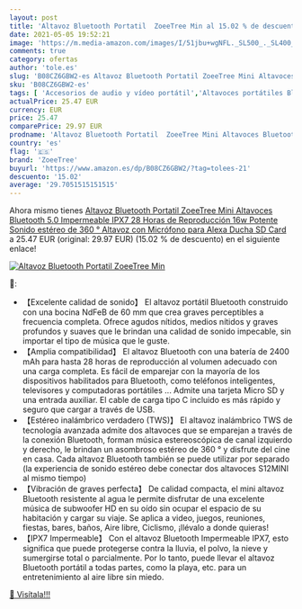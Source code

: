 ```yaml
---
layout: post
title: 'Altavoz Bluetooth Portatil  ZoeeTree Min al 15.02 % de descuento'
date: 2021-05-05 19:52:21
image: 'https://m.media-amazon.com/images/I/51jbu+wgNFL._SL500_._SL400_.jpg'
comments: true
category: ofertas
author: 'tole.es'
slug: 'B08CZ6GBW2-es Altavoz Bluetooth Portatil ZoeeTree Mini Altavoces...'
sku: 'B08CZ6GBW2-es'
tags: [ 'Accesorios de audio y vídeo portátil','Altavoces portátiles Bluetooth','Altavoces portátiles y altavoces con puerto dock','Audio y vídeo portátil','Electrónica','alexa','zoeetree', ]
actualPrice: 25.47 EUR
currency: EUR
price: 25.47
comparePrice: 29.97 EUR
prodname: 'Altavoz Bluetooth Portatil  ZoeeTree Mini Altavoces Bluetooth 5.0 Impermeable IPX7  28 Horas de Reproducción  16w Potente Sonido estéreo de 360 °  Altavoz con Micrófono  para Alexa  Ducha  SD Card'
country: 'es'
flag: '🇪🇸'
brand: 'ZoeeTree'
buyurl: 'https://www.amazon.es/dp/B08CZ6GBW2/?tag=tolees-21'
descuento: '15.02'
average: '29.7051515151515'
---
```


Ahora mismo tienes [Altavoz Bluetooth Portatil  ZoeeTree Mini Altavoces Bluetooth 5.0 Impermeable IPX7  28 Horas de Reproducción  16w Potente Sonido estéreo de 360 °  Altavoz con Micrófono  para Alexa  Ducha  SD Card](https://www.amazon.es/dp/B08CZ6GBW2/?tag=tolees-21) a 25.47 EUR (original: 29.97 EUR) (15.02 %  de descuento) en el siguiente enlace!

[![Altavoz Bluetooth Portatil  ZoeeTree Min](https://m.media-amazon.com/images/I/51jbu+wgNFL._SL500_._SL400_.jpg)](https://www.amazon.es/dp/B08CZ6GBW2/?tag=tolees-21)

🔎:

- 【Excelente calidad de sonido】 El altavoz portátil Bluetooth construido con una bocina NdFeB de 60 mm que crea graves perceptibles a frecuencia completa. Ofrece agudos nítidos, medios nítidos y graves profundos y suaves que le brindan una calidad de sonido impecable, sin importar el tipo de música que le guste.
- 【Amplia compatibilidad】 El altavoz Bluetooth con una batería de 2400 mAh para hasta 28 horas de reproducción al volumen adecuado con una carga completa. Es fácil de emparejar con la mayoría de los dispositivos habilitados para Bluetooth, como teléfonos inteligentes, televisores y computadoras portátiles ... Admite una tarjeta Micro SD y una entrada auxiliar. El cable de carga tipo C incluido es más rápido y seguro que cargar a través de USB.
- 【Estéreo inalámbrico verdadero (TWS)】 El altavoz inalámbrico TWS de tecnología avanzada admite dos altavoces que se emparejan a través de la conexión Bluetooth, forman música estereoscópica de canal izquierdo y derecho, le brindan un asombroso estéreo de 360 ​​° y disfrute del cine en casa. Cada altavoz Bluetooth también se puede utilizar por separado (la experiencia de sonido estéreo debe conectar dos altavoces S12MINI al mismo tiempo)
- 【Vibración de graves perfecta】 De calidad compacta, el mini altavoz Bluetooth resistente al agua le permite disfrutar de una excelente música de subwoofer HD en su oído sin ocupar el espacio de su habitación y cargar su viaje. Se aplica a video, juegos, reuniones, fiestas, bares, baños, Aire libre, Ciclismo, ¡llévalo a donde quieras!
- 【IPX7 Impermeable】 Con el altavoz Bluetooth Impermeable IPX7, esto significa que puede protegerse contra la lluvia, el polvo, la nieve y sumergirse total o parcialmente. Por lo tanto, puede llevar el altavoz Bluetooth portátil a todas partes, como la playa, etc. para un entretenimiento al aire libre sin miedo.

[🛒 Visítala!!!](https://www.amazon.es/dp/B08CZ6GBW2/?tag=tolees-21)
